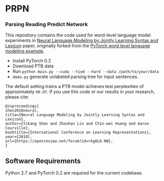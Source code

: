 # PRPN

### Parsing Reading Predict Network

This repository contains the code used for word-level language model experiments in [Neural Language Modeling by Jointly Learning Syntax and Lexicon](https://openreview.net/forum?id=rkgOLb-0W) paper, originally forked from the [PyTorch word level language modeling example](https://github.com/pytorch/examples/tree/master/word_language_model).

+ Install PyTorch 0.2
+ Download PTB data
+ Run `python main.py --cuda --tied --hard --data /path/to/your/data`
+ `demo.py` generate unlabeled parsing tree for input sentences. 

The default setting trains a PTB model achieves test perplexities of approximately `60.97`.
If you use this code or our results in your research, please cite:

```
@inproceedings{
shen2018neural,
title={Neural Language Modeling by Jointly Learning Syntax and Lexicon},
author={Yikang Shen and Zhouhan Lin and Chin-wei Huang and Aaron Courville},
booktitle={International Conference on Learning Representations},
year={2018},
url={https://openreview.net/forum?id=rkgOLb-0W},
}
```

## Software Requirements

Python 2.7 and PyTorch 0.2 are required for the current codebase.
